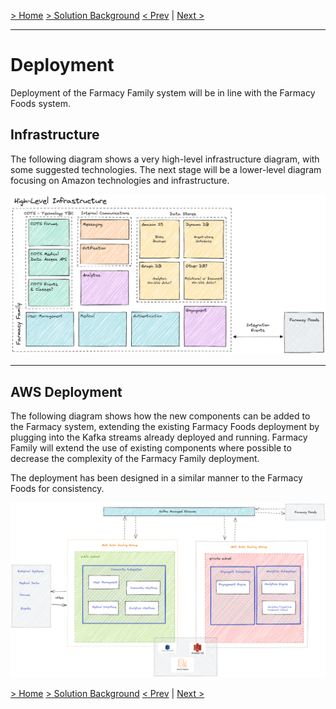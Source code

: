 [> Home](../README.md)    [> Solution Background](README.md)
[< Prev](Security.md)  |  [Next >](Roadmap.md)

---

# Deployment

Deployment of the Farmacy Family system will be in line with the Farmacy Foods system.

## Infrastructure

The following diagram shows a very high-level infrastructure diagram, with some suggested technologies. The next stage will be a lower-level diagram focusing on Amazon technologies and infrastructure.

![high-level-infrastructure](../assets/diagrams/high-level-infrastructureV2.png)


------
## AWS Deployment

The following diagram shows how the new components can be added to the Farmacy
system, extending the existing Farmacy Foods deployment by plugging into the Kafka streams
already deployed and running. Farmacy Family will extend the use of existing components
where possible to decrease the complexity of the Farmacy Family deployment.

The deployment has been designed in a similar manner to the Farmacy Foods for consistency.

![AWS Deployment](../assets/diagrams/aws-deployment.png)


[> Home](../README.md)    [> Solution Background](README.md)
[< Prev](Security.md)  |  [Next >](Roadmap.md)
